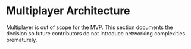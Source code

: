 # Multiplayer Architecture
Multiplayer is out of scope for the MVP. This section documents the decision so future contributors do not introduce networking complexities prematurely.
